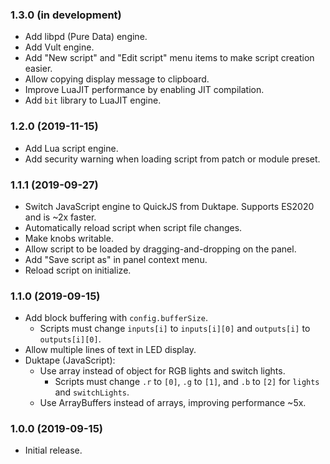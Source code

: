 ### 1.3.0 (in development)
- Add libpd (Pure Data) engine.
- Add Vult engine.
- Add "New script" and "Edit script" menu items to make script creation easier.
- Allow copying display message to clipboard.
- Improve LuaJIT performance by enabling JIT compilation.
- Add `bit` library to LuaJIT engine.

### 1.2.0 (2019-11-15)
- Add Lua script engine.
- Add security warning when loading script from patch or module preset.

### 1.1.1 (2019-09-27)
- Switch JavaScript engine to QuickJS from Duktape. Supports ES2020 and is ~2x faster.
- Automatically reload script when script file changes.
- Make knobs writable.
- Allow script to be loaded by dragging-and-dropping on the panel.
- Add "Save script as" in panel context menu.
- Reload script on initialize.

### 1.1.0 (2019-09-15)
- Add block buffering with `config.bufferSize`.
	- Scripts must change `inputs[i]` to `inputs[i][0]` and `outputs[i]` to `outputs[i][0]`.
- Allow multiple lines of text in LED display.
- Duktape (JavaScript):
	- Use array instead of object for RGB lights and switch lights.
		- Scripts must change `.r` to `[0]`, `.g` to `[1]`, and `.b` to `[2]` for `lights` and `switchLights`.
	- Use ArrayBuffers instead of arrays, improving performance \~5x.

### 1.0.0 (2019-09-15)
- Initial release.
